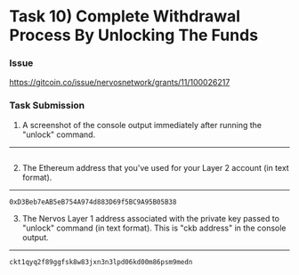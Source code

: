 # Task 10) Complete Withdrawal Process By Unlocking The Funds

### Issue
https://gitcoin.co/issue/nervosnetwork/grants/11/100026217

### Task Submission
1. A screenshot of the console output immediately after running the "unlock" command.
---
![]()

2. The Ethereum address that you've used for your Layer 2 account (in text format).
---
`0xD3Beb7eAB5eB754A974d883D69f5BC9A95B05B38`

3. The Nervos Layer 1 address associated with the private key passed to "unlock" command (in text format). This is "ckb address" in the console output.
---
`ckt1qyq2f89ggfsk8w83jxn3n3lpd06kd00m86psm9medn`




